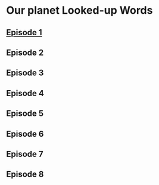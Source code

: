 # Our planet Looked-up Words
## [Episode 1](episodes/episode01.md)

## Episode 2
## Episode 3
## Episode 4
## Episode 5
## Episode 6
## Episode 7
## Episode 8